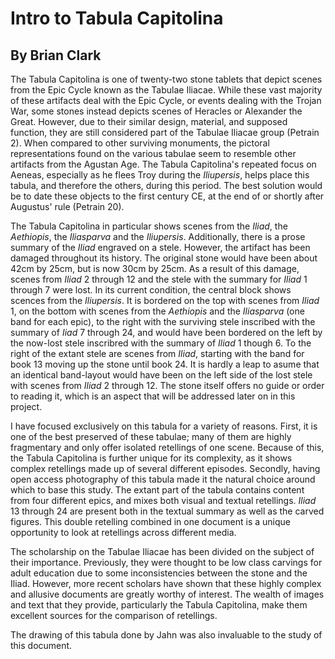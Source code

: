 # Intro to Tabula Capitolina

## By Brian Clark


The Tabula Capitolina is one of twenty-two stone tablets that depict scenes from the Epic Cycle known as the Tabulae Iliacae. While these vast majority of these artifacts deal with the Epic Cycle, or events dealing with the Trojan War, some stones instead depicts scenes of Heracles or Alexander the Great. However, due to their similar design, material, and supposed function, they are still considered part of the Tabulae Iliacae group (Petrain 2). When compared to other surviving monuments, the pictoral representations found on the various tabulae seem to resemble other artifacts from the Agustan Age. The Tabula Capitolina's repeated focus on Aeneas, especially as he flees Troy during the *Iliupersis*, helps place this tabula, and therefore the others, during this period. The best solution would be to date these objects to the first century CE, at the end of or shortly after Augustus' rule (Petrain 20).

The Tabula Capitolina in particular shows scenes from the *Iliad*, the *Aethiopis*, the *Iliasparva* and the *Iliupersis*. Additionally, there is a prose summary of the *Iliad* engraved on a stele. However, the artifact has been damaged throughout its history.  The original stone would have been about 42cm by 25cm, but is now 30cm by 25cm. As a result of this damage, scenes from *Iliad* 2 through 12 and the stele with the summary for *Iliad* 1 through 7 were lost. In its current condition, the central block shows scences from the *Iliupersis*. It is bordered on the top with scenes from *Iliad* 1, on the bottom with scenes from the *Aethiopis* and the *Iliasparva* (one band for each epic), to the right with the surviving stele inscribed with the summary of *Iiad* 7 through 24, and would have been bordered on the left by the now-lost stele inscribred with the summary of *Iliad* 1 though 6. To the right of the extant stele are scenes from *Iliad*, starting with the band for book 13 moving up the stone until book 24. It is hardly a leap to asume that an identical band-layout would have been on the left side of the lost stele with scenes from *Iliad* 2 through 12. The stone itself offers no guide or order to reading it, which is an aspect that will be addressed later on in this project. 

I have focused exclusively on this tabula for a variety of reasons. First, it is one of the best preserved of these tabulae; many of them are highly fragmentary and only offer isolated retellings of one scene. Because of this, the Tabula Capitolina is further unique for its complexity, as it shows complex retellings made up of several different episodes. Secondly, having open access photography of this tabula made it the natural choice around which to base this study. The extant part of the tabula contains content from four different epics, and mixes both visual and textual retellings. *Iliad* 13 through 24 are present both in the textual summary as well as the carved figures. This double retelling combined in one document is a unique opportunity to look at retellings across different media.

The scholarship on the Tabulae Iliacae has been divided on the subject of their importance. Previously, they were thought to be low class carvings for adult education due to some inconsistencies between the stone and the Iliad. However, more recent scholars have shown that these highly complex and allusive documents are greatly worthy of interest. The wealth of images and text that they provide, particularly the Tabula Capitolina, make them excellent sources for the comparison of retellings. 

The drawing of this tabula done by Jahn was also invaluable to the study of this document.
